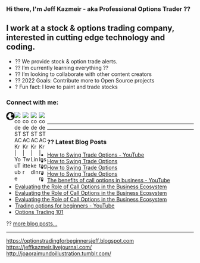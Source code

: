 

<!--
**jeffkazmeir/jeffkazmeir** is a ✨ _special_ ✨ repository because its `README.md` (this file) appears on your GitHub profile.

Here are some ideas to get you started:

- 🔭 I’m currently working on ...
- 🌱 I’m currently learning ...
- 👯 I’m looking to collaborate on ...
- 🤔 I’m looking for help with ...
- 💬 Ask me about ...
- 📫 How to reach me: ...
- 😄 Pronouns: ...
- ⚡ Fun fact: ...
-->
### Hi there, I'm Jeff Kazmeir - aka Professional Options Trader ??
## I work at a stock & options trading company, interested in cutting edge technology and coding.

- ?? We provide stock & option trade alerts.
- ?? I’m currently learning everything ??
- ?? I’m looking to collaborate with other content creators
- ?? 2022 Goals: Contribute more to Open Source projects
- ? Fun fact: I love to paint and trade stocks


### Connect with me:

[<img align="left" alt="codeSTACKr.com" width="22px" src="https://raw.githubusercontent.com/iconic/open-iconic/master/svg/globe.svg" />][website]
[<img align="left" alt="codeSTACKr | YouTube" width="22px" src="https://cdn.jsdelivr.net/npm/simple-icons@v3/icons/youtube.svg" />][youtube]
[<img align="left" alt="codeSTACKr | Twitter" width="22px" src="https://cdn.jsdelivr.net/npm/simple-icons@v3/icons/twitter.svg" />][twitter]
[<img align="left" alt="codeSTACKr | LinkedIn" width="22px" src="https://cdn.jsdelivr.net/npm/simple-icons@v3/icons/linkedin.svg" />][linkedin]
[<img align="left" alt="codeSTACKr | Instagram" width="22px" src="https://cdn.jsdelivr.net/npm/simple-icons@v3/icons/instagram.svg" />][instagram]

<br />

---

---

### ?? Latest Blog Posts

<!-- BLOG-POST-LIST:START -->
- [How to Swing Trade Options - YouTube](https://www.youtube.com/watch?v=NB3a1SFOHwM&feature=youtu.be)
- [How to Swing Trade Options](https://howtotradeoptionsforbeginners.wordpress.com/2021/10/18/how-to-swing-trade-options/)
- [How to Swing Trade Options](https://optionstradingforbeginnersjeff.blogspot.com/2021/10/how-to-swing-trade-options.html)
- [How to Swing Trade Options](https://optionstradingforbeginnersjeff.blogspot.com/2021/10/how-to-swing-trade-options.html)
- [The benefits of call options in business - YouTube](https://www.youtube.com/watch?v=TOVNUwSCX4w&feature=youtu.be)
- [Evaluating the Role of Call Options in the Business Ecosystem](https://howtotradeoptionsforbeginners.wordpress.com/2021/10/14/evaluating-the-role-of-call-options-in-the-business-ecosystem/)
- [Evaluating the Role of Call Options in the Business Ecosystem](https://optionstradingforbeginnersjeff.blogspot.com/2021/10/evaluating-role-of-call-options-in.html)
- [Evaluating the Role of Call Options in the Business Ecosystem](https://optionstradingforbeginnersjeff.blogspot.com/2021/10/evaluating-role-of-call-options-in.html)
- [Trading options for beginners - YouTube](https://www.youtube.com/watch?v=8_mWmtpZb3o&feature=youtu.be)
- [Options Trading 101](https://optionstradingforbeginnersjeff.blogspot.com/2021/10/options-trading-101.html)
<!-- BLOG-POST-LIST:END -->

?? [more blog posts...](https://theministerofcapitalism.com/blog/)

---


[website]: https://kingtradingsystems.com/blog/
[twitter]: https://twitter.com/optionstradejef
[youtube]: https://www.youtube.com/channel/UCEo82TuA0YdbXyO2oPecIHQ
[instagram]: https://tradingoptionsforbeginners.medium.com
[linkedin]: https://ca.linkedin.com/in/theministerofcapitalism
 https://optionstradingforbeginnersjeff.blogspot.com
 https://jeffkazmeir.livejournal.com/
 http://joaoraimundoillustration.tumblr.com/



